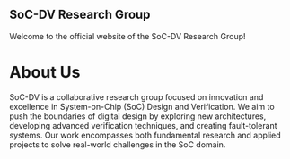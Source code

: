 ## SoC-DV Research Group
Welcome to the official website of the SoC-DV Research Group!

# About Us
SoC-DV is a collaborative research group focused on innovation and excellence in System-on-Chip (SoC) Design and Verification. We aim to push the boundaries of digital design by exploring new architectures, developing advanced verification techniques, and creating fault-tolerant systems. Our work encompasses both fundamental research and applied projects to solve real-world challenges in the SoC domain.
